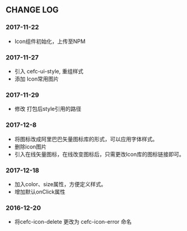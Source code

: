 ## CHANGE LOG

### 2017-11-22
* Icon组件初始化，上传至NPM

### 2017-11-27
* 引入 cefc-ui-style, 重组样式
* 添加 Icon常用图片

### 2017-11-29
* 修改 打包后style引用的路径


### 2017-12-8 
* 将图标改成阿里巴巴矢量图标库的形式，可以应用字体样式。
* 删除icon图片
* 引入在线矢量图标，在线改变图标后，只需更改Icon库的图标链接即可。

### 2017-12-18
* 加入color、size属性，方便定义样式。
* 增加默认onClick属性

### 2016-12-20
* 将cefc-icon-delete 更改为 cefc-icon-error 命名